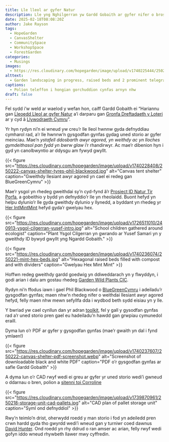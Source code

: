 ```yaml
---
title: Lle lleol ar gyfer Natur
description: Lle yng Nghilgerran yw Gardd Gobaith ar gyfer nifer o brosiectau natur.
date: 2025-02-18T08:08:20Z
author: Jake Rayson 
tags: 
  - HopeGarden
  - CanvasShelter
  - CommunitySpace
  - WorkshopSpace
  - ForestGarden
categories: 
  - Musings
images:
  - https://res.cloudinary.com/hopegarden/image/upload/v1740225444/250219-fpp.jpg
alttext: 
  - Garden landscaping in progress, raised beds and 2 prominent telegraph poles
captions: 
  - Polion teleffon i hongian gorchuddion cynfas arnyn nhw
draft: false
---
```


Fel sydd i’w weld ar waelod y wefan hon, caiff Gardd Gobaith ei “Hariannu gan [Lleoedd Lleol ar gyfer Natur](https://www.heritagefund.org.uk/funding/local-places-nature) a’i darparu gan [Gronfa Dreftadaeth y Loteri](https://www.heritagefund.org.uk/) ar y cyd â [Llywodraeth Cymru](https://www.gov.wales/local-places-nature-programme)”.

Yr hyn rydyn ni’n ei wneud yw creu’r lle lleol hwnnw gyda defnyddiau cymharol rad, a’r lle hwnnw’n gysgodfan gynfas gydag uned storio ar gyfer meinciau. Mae’n _ystafell ddosbarth awyr agored, yn weithdy ac yn lloches gymdeithasol pan fydd yn bwrw glaw_ i’r rhandirwyr. Ac mae’r dibenion hyn i gyd yn canolbwyntio ar ddysgu am fywyd gwyllt.

{{< figure src="https://res.cloudinary.com/hopegarden/image/upload/v1740228408/250222-canvas-shelter-tyres-phil-blackwood.jpg" alt="Canvas tent shelter" caption="Gweithdy llesiant awyr agored yn cael ei redeg gan BlueGreenCymru" >}}

Mae’r ysgol yn rhedeg gweithdai sy’n cyd-fynd â’r [Prosiect ID Natur Tir Porfa](https://glaswelltirceredigion.cymru/grassland-nature-id/), a gobeithio y bydd yn defnyddio’r lle yn rheolaidd. Buont hefyd yn helpu dylunio’r lle gyda gweithdy dylunio y llynedd, a byddant yn rhedeg yr [Her IntMintMint](https://hopegarden.uk/blog/241023-mintopia/) hefyd gyda’r gwelyau hex.

{{< figure src="https://res.cloudinary.com/hopegarden/image/upload/v1726511010/240913-ysgol-cilgerran-yusef-intro.jpg" alt="School children gathered around ecologist" caption="Plant Ysgol Cilgerran yn gwrando ar Yusef Samari yn y gweithdy ID bywyd gwyllt yng Ngardd Gobaith." >}}

{{< figure src="https://res.cloudinary.com/hopegarden/image/upload/v1740236074/250221-mint-hex-beds.jpg" alt="Hexagonal raised beds filled with compost and with dividers" caption="Gwelyau Hex Mint Mint" >}}

Hoffwn redeg gweithdy gardd goedwig yn ddiweddarach yn y flwyddyn, i godi arian i dalu am gostau rhedeg [Garden Wild Plants CIC](https://gardenwild.org.uk/).

Rydyn ni’n ffodus iawn i gael Phil Blackwood o [BlueGreenCymru](https://www.bluegreencymru.com/) i adeiladu’r gysgodfan gynfas; maen nhw’n rhedeg nifer o weithdai llesiant awyr agored hefyd, felly maen nhw mewn sefyllfa dda i wydbod beth sydd eisiau yn y lle.

Y bwriad yw cael cynllun dan yr adran [toolkit](https://hopegarden.uk/toolkit/), fel y gall y gysodfan gynfas rad a’r uned storio pren gael eu hadeiladu’n hawdd gan grwpiau cymunedol eraill.

Dyma lun o’r PDF ar gyfer y gysgodfan gynfas (mae’r gwaith yn dal i fynd ymlaen!)

{{< figure src="https://res.cloudinary.com/hopegarden/image/upload/v1740237607/250222-canvas-shelter-pdf-screenshot.webp" alt="Screenshot of downloadable black and white PDF" caption="PDF o’r gysgodfan gynfas ar safle Gardd Gobaith" >}}

A dyma lun o’r CAD rwyf wedi ei greu ar gyfer yr uned storio wedi’i gwneud o ddarnau o bren, polion a [sitenni toi Corroline](https://www.arielplastics.com/en-gb/products/bitumen-roofing-sheet/coroline-sheet-and-accessories/coroline-bitumen-roofing-sheet.aspx)

{{< figure src="https://res.cloudinary.com/hopegarden/image/upload/v1739870961/250218-storage-unit-cad-pallets.jpg" alt="CAD plan of pallet storage unit" caption="Syml ond defnyddiol" >}}

Rwy’n teimlo’n drist, oherwydd roedd y man storio i fod yn adeiledd pren crwn hardd gyda tho gwyrdd wedi’i wneud gan y turniwr coed dawnus [David Hunter](https://thecoppiceplot.com/). Ond roedd yn rhy ddrud o ran amser ac arian, felly rwyf wedi gofyn iddo wneud rhywbeth llawer mwy cyffredin.
